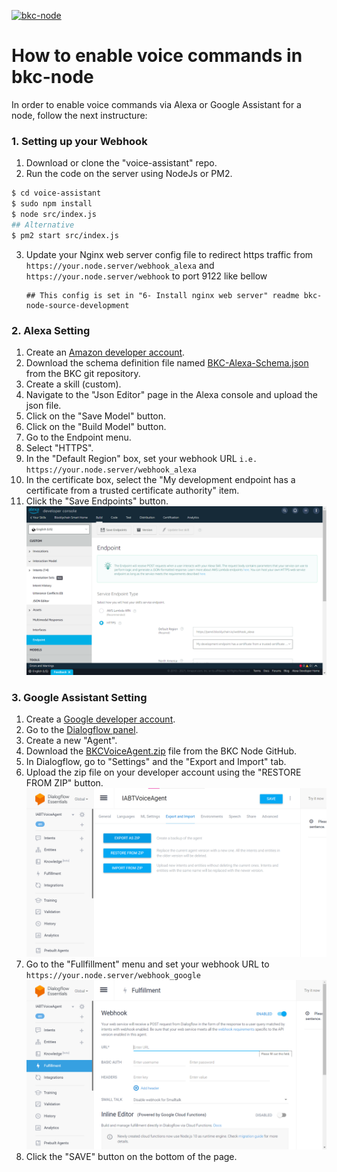 
[![bkc-node](https://i.pcmag.com/imagery/articles/02cAFHgCLcU6qsNAQgUrfl2-14.fit_lim.size_1600x900.v1623939967.jpg)]()

# How to enable voice commands in bkc-node

In order to enable voice commands via Alexa or Google Assistant for a node, follow the next instructure:

### 1. Setting up your Webhook
1. Download or clone the "voice-assistant" repo.
2. Run the code on the server using NodeJs or PM2.
```sh
$ cd voice-assistant
$ sudo npm install
$ node src/index.js
## Alternative
$ pm2 start src/index.js
```
3. Update your Nginx web server config file to redirect https traffic from `https://your.node.server/webhook_alexa` and `https://your.node.server/webhook`
   to port 9122 like bellow
   ```
   ## This config is set in "6- Install nginx web server" readme bkc-node-source-development
   ```
   

### 2. Alexa Setting
1. Create an <a href="https://developer.amazon.com/alexa/console/ask">Amazon developer account</a>.
2. Download the schema definition file named <a href="assets/BKC-Alexa-schema.json">BKC-Alexa-Schema.json</a> from the BKC git repository.
3. Create a skill (custom).
4. Navigate to the "Json Editor" page in the Alexa console and upload the json file.
5. Click on the "Save Model" button.
6. Click on the "Build Model" button.
7. Go to the Endpoint menu.
8. Select "HTTPS".
9. In the "Default Region" box, set your webhook URL `i.e. https://your.node.server/webhook_alexa`
10. In the certificate box, select the "My development endpoint has a certificate from a trusted certificate authority" item.
11. Click the "Save Endpoints" button.
    ![img.png](assets/alexa-endpoints.png)

### 3. Google Assistant Setting
1. Create a <a href="https://dialogflow.cloud.google.com/">Google developer account</a>.
2. Go to the <a href="https://dialogflow.cloud.google.com/">Dialogflow panel</a>.
3. Create a new "Agent".
4. Download the <a href="assets/BKCVoiceAgent.zip">BKCVoiceAgent.zip</a> file from the BKC Node GitHub.
5. In Dialogflow, go to "Settings" and the "Export and Import" tab.
6. Upload the zip file on your developer account using the "RESTORE FROM ZIP" button.
   ![dialogflow-import](assets/dialogflow-import.png)
7. Go to the "Fullfillment" menu and set your webhook URL to `https://your.node.server/webhook_google`
   ![dialogflow-fullfillment](assets/dialogflow-fullfill.png)
8. Click the "SAVE" button on the bottom of the page.
